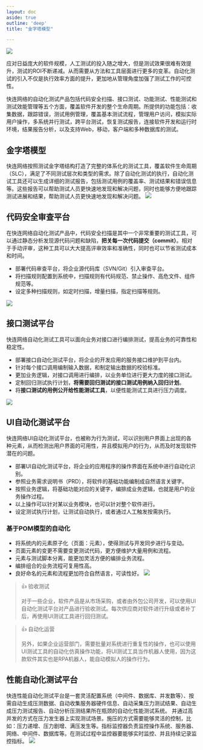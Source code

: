 ```yaml
---
layout: doc
aside: true
outline: 'deep'
title: "金字塔模型"

---
```

![](/static/testing/autotest.png "")

应对日益庞大的软件规模，人工测试的投入随之增大，但是测试效果很难有效提升，测试的ROI不断递减。从而需要从方法和工具层面进行更多的变革。自动化测试的引入不仅是执行效率方面的提升，更加地从管理角度加强了测试工作的可控性。

快连网络的自动化测试产品包括代码安全扫描、接口测试、功能测试、性能测试和测试效能管理等五个方面，覆盖软件开发的整个生命周期。所提供的功能包括：收集数据，跟踪错误，测试用例管理，覆盖基本测试流程，管理用户访问，模拟实际用户操作，多系统并行测试，跨平台测试，恢复测试报告，连接软件开发和运行时环境，结果报告分析，以及支持Web，移动，客户端和多种数据库的测试。

## 金字塔模型
快连网络按照测试金字塔结构打造了完整的体系化的测试工具，覆盖软件生命周期（SLC），满足了不同测试层次和类型的需求。除了自动化测试的执行，自动化测试工具还可以生成详细的测试报告，包括测试用例的覆盖率、测试结果和错误信息等。这些报告可以帮助测试人员更快速地发现和解决问题，同时也能够方便地跟踪测试进展和结果，帮助测试人员更快速地发现和解决问题。
![](/static/testing/pyramid.png "")

## 代码安全审查平台
在快连网络自动化测试产品中，代码安全扫描是其中一个非常重要的测试工具，可以通过静态分析发现源代码问题和缺陷，**把关每一次代码提交（commit）**。相对于手动评审，这种工具可以大大提高评审效率和准确性，同时也可以节省测试成本和时间。

- 部署代码审查平台，将企业源代码库（SVN/Git）引入审查平台。
- 将扫描规则配置到系统中，扫描规则有代码规范、禁止操作、高危文件、组件规范等。
- 设定多种扫描规则，如定时扫描，增量扫描，指定扫描等规则。

![](/static/testing/scanner.png "")

## 接口测试平台
快连网络自动化测试工具可以面向业务对接口进行编排测试，提高业务的可靠性和稳定性。

- 部署接口自动化测试平台，将企业的开发应用的服务接口维护到平台内。
- 针对每个接口调用编制输入数据，和制定输出数据的校验标准。
- 更加业务逻辑，对接口调用进行编排，以业务单位进行更大力度的接口测试。
- 定制回归测试执行计划，**将需要回归测试的接口测试用例纳入回归计划**。
- 将**接口测试的用例公开给性能测试工具**，以便性能测试工具进行压力调度。

![](/static/testing/iface.png "")

## UI自动化测试平台
快连网络UI自动化测试平台，也被称为行为测试，可以识别用户界面上出现的各种元素，从而检测出用户界面的可用性，并且模拟用户的行为，从而及时发现软件潜在的问题。
- 部署UI自动化测试平台，将企业的应用程序的操作界面在系统中进行自动化识别。
- 参照业务需求说明书（PRD），将软件的基础功能编制成自然语言关键字。
- 按照业务逻辑，将基础功能对应的关键字，编排成业务逻辑，也就是用户的业务操作过程。
- 以上操作可以针对某以业务模块，也可以针对整个软件进行。
- 设定测试执行计划，让测试自动执行，或者通过人工触发按需执行。

### 基于POM模型的自动化
- 将系统内的元素原子化（页面：元素），使得测试与开发同步进行与变动。
- 页面元素的变更不需要变更测试代码，更方便维护大量用例和流程。
- 元素与测试脚本分离，能更加灵活方便的编排业务流程。
- 编排组合的业务流程可复用性高。
- 良好命名的元素和流程更加符合自然语言，可读性好。
![](/static/testing/behave.png "")


> 👍 验收测试
> 
> 对于一些企业，软件产品是从市场采购，或者由外包公司开发，可以使用UI自动化测试平台对产品进行验收测试。每次供应商对软件进行升级或者补丁后，再使用UI测试工具进行回归测试。

> 👍 自动化运营
> 
> 另外，如果企业运营部门，需要批量对系统进行重复性的操作，也可以使用UI测试工具的自动化仿真操作功能，将UI测试工具当作机器人使用，因为这款软件其实也是RPA机器人，能自动模拟人的操作行为。

## 性能自动化测试平台
快连性能自动化测试平台是一套灵活配置系统（中间件、数据库、并发数等）、按需自动生成压测数据、自动收集服务器硬件信息、自动采集压力测试结果、自动生成压力测试报告、自动分析压测结果所在瓶颈的自动化性能测试系统。
并通过高并发的方式在压力发生器上实现测试场景。施压的方式需要能够灵活的控制，比如：压力递增、压力剧增、满压发生等。指标监控器负责监控操作系统、服务器、网络、中间件、数据库等。在测试过程中监控器要能够实时监控、并且持续记录监控指标。
![](/static/testing/perf.png "")